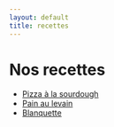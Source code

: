 ```yaml
---
layout: default
title: recettes
---
```

# Nos recettes

* [Pizza à la sourdough](pizza.html)
* [Pain au levain](pain.html)
* [Blanquette](blanquette.html)
